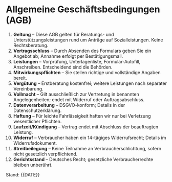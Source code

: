 # Allgemeine Geschäftsbedingungen (AGB)

1. **Geltung** – Diese AGB gelten für Beratungs- und Unterstützungsleistungen rund um Anträge auf Sozialleistungen. Keine Rechtsberatung.
2. **Vertragsschluss** – Durch Absenden des Formulars geben Sie ein Angebot ab; Annahme erfolgt per Bestätigungsmail.
3. **Leistungen** – Vorprüfung, Unterlagenliste, Formular-Autofill, Anschreiben. Entscheidend sind die Behörden.
4. **Mitwirkungspflichten** – Sie stellen richtige und vollständige Angaben bereit.
5. **Vergütung** – Erstberatung kostenfrei; weitere Leistungen nach separater Vereinbarung.
6. **Vollmacht** – Gilt ausschließlich zur Vertretung in benannten Angelegenheiten; endet mit Widerruf oder Auftragsabschluss.
7. **Datenverarbeitung** – DSGVO-konform; Details in der Datenschutzerklärung.
8. **Haftung** – Für leichte Fahrlässigkeit haften wir nur bei Verletzung wesentlicher Pflichten.
9. **Laufzeit/Kündigung** – Vertrag endet mit Abschluss der beauftragten Leistung.
10. **Widerruf** – Verbraucher haben ein 14-tägiges Widerrufsrecht; Details im Widerrufsdokument.
11. **Streitbeilegung** – Keine Teilnahme an Verbraucherschlichtung, sofern nicht gesetzlich verpflichtend.
12. **Gerichtsstand** – Deutsches Recht; gesetzliche Verbraucherrechte bleiben unberührt.

Stand: {{DATE}}